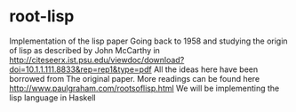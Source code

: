 # root-lisp
Implementation of the lisp paper	Going back to 1958 and studying the origin of lisp as described by John McCarthy in http://citeseerx.ist.psu.edu/viewdoc/download?doi=10.1.1.111.8833&rep=rep1&type=pdf
 All the ideas here have been borrowed from The original paper. More readings can be found here http://www.paulgraham.com/rootsoflisp.html
 We will be implementing the lisp language in Haskell

